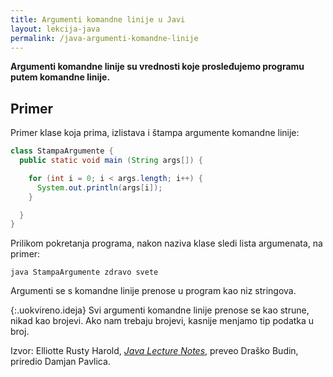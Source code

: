 ```yaml
---
title: Argumenti komandne linije u Javi
layout: lekcija-java
permalink: /java-argumenti-komandne-linije
---
```


**Argumenti komandne linije su vrednosti koje prosleđujemo programu putem komandne linije.**

## Primer

Primer klase koja prima, izlistava i štampa argumente komandne linije:

```java
class StampaArgumente {
  public static void main (String args[]) {

    for (int i = 0; i < args.length; i++) {
      System.out.println(args[i]);
    }

  }
}
```

Prilikom pokretanja programa, nakon naziva klase sledi lista argumenata, na primer:

```
java StampaArgumente zdravo svete
```

Argumenti se s komandne linije prenose u program kao niz stringova. 

{:.uokvireno.ideja}
Svi argumenti komandne linije prenose se kao strune, nikad kao brojevi. Ako nam trebaju brojevi, kasnije menjamo tip podatka u broj.


Izvor: Elliotte Rusty Harold, *[Java Lecture Notes](//www.cafeaulait.org/course/index.html)*, preveo Draško Budin, priredio Damjan Pavlica.
